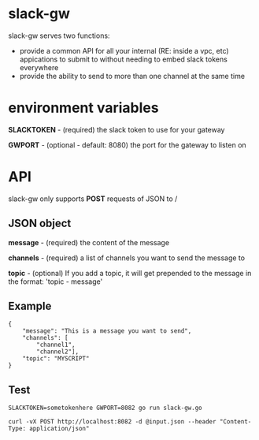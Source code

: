 # slack-gw

slack-gw serves two functions:
- provide a common API for all your internal (RE: inside a vpc, etc) appications to submit to without needing to embed slack tokens everywhere
- provide the ability to send to more than one channel at the same time

# environment variables

**SLACKTOKEN** - (required) the slack token to use for your gateway

**GWPORT** - (optional - default: 8080) the port for the gateway to listen on

# API

slack-gw only supports **POST** requests of JSON to /

## JSON object

**message** - (required) the content of the message

**channels** - (required) a list of channels you want to send the message to

**topic** - (optional) If you add a topic, it will get prepended to the message in the format: 'topic - message'

## Example

```
{
    "message": "This is a message you want to send", 
    "channels": [
        "channel1", 
        "channel2"], 
    "topic": "MYSCRIPT"
}
```

## Test

```
SLACKTOKEN=sometokenhere GWPORT=8082 go run slack-gw.go

curl -vX POST http://localhost:8082 -d @input.json --header "Content-Type: application/json"
```
